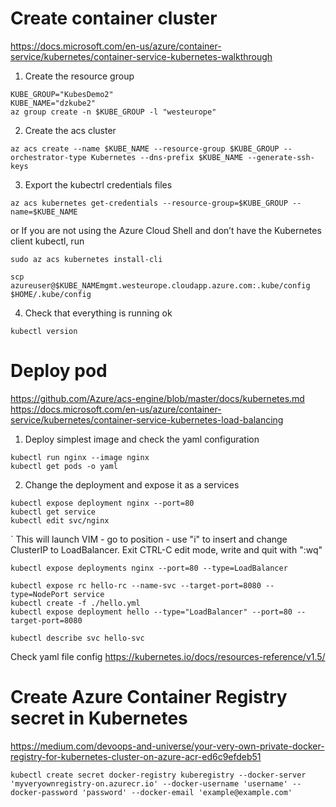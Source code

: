 # Create container cluster
https://docs.microsoft.com/en-us/azure/container-service/kubernetes/container-service-kubernetes-walkthrough

1. Create the resource group
```
KUBE_GROUP="KubesDemo2"
KUBE_NAME="dzkube2"
az group create -n $KUBE_GROUP -l "westeurope"
```

2. Create the acs cluster
```
az acs create --name $KUBE_NAME --resource-group $KUBE_GROUP --orchestrator-type Kubernetes --dns-prefix $KUBE_NAME --generate-ssh-keys
```

3. Export the kubectrl credentials files
```
az acs kubernetes get-credentials --resource-group=$KUBE_GROUP --name=$KUBE_NAME
```

or If you are not using the Azure Cloud Shell and don’t have the Kubernetes client kubectl, run 
```
sudo az acs kubernetes install-cli

scp azureuser@$KUBE_NAMEmgmt.westeurope.cloudapp.azure.com:.kube/config $HOME/.kube/config
```

4. Check that everything is running ok
```
kubectl version
```

# Deploy pod
https://github.com/Azure/acs-engine/blob/master/docs/kubernetes.md
https://docs.microsoft.com/en-us/azure/container-service/kubernetes/container-service-kubernetes-load-balancing

1. Deploy simplest image and check the yaml configuration
```
kubectl run nginx --image nginx
kubectl get pods -o yaml
```

2.  Change the deployment and expose it as a services
```
kubectl expose deployment nginx --port=80
kubectl get service
kubectl edit svc/nginx
```
`
This will launch VIM - go to position - use "i" to insert and change ClusterIP to LoadBalancer.
Exit CTRL-C edit mode, write and quit with ":wq" 
```
kubectl expose deployments nginx --port=80 --type=LoadBalancer
```

```
kubectl expose rc hello-rc --name-svc --target-port=8080 --type=NodePort service
kubectl create -f ./hello.yml
kubectl expose deployment hello --type="LoadBalancer" --port=80 --target-port=8080

kubectl describe svc hello-svc
```

Check yaml file config
https://kubernetes.io/docs/resources-reference/v1.5/

# Create Azure Container Registry secret in Kubernetes
https://medium.com/devoops-and-universe/your-very-own-private-docker-registry-for-kubernetes-cluster-on-azure-acr-ed6c9efdeb51

```
kubectl create secret docker-registry kuberegistry --docker-server 'myveryownregistry-on.azurecr.io' --docker-username 'username' --docker-password 'password' --docker-email 'example@example.com'

```

